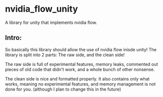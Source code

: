 # nvidia_flow_unity
 A library for unity that implements nvidia flow.

 ## Intro:
 So basically this library should allow the use of nvidia flow inisde unity! The library is split into 2 parts: The raw side, and the clean side!

 The raw side is full of experimental features, memory leaks, commented out pieces of old code that didn't work, and a whole bunch of other nonsense.

 The clean side is nice and formatted properly. It also contains only what works, meaning no experimental features, and memory management is not done for you. (although I plan to change this in the future)

